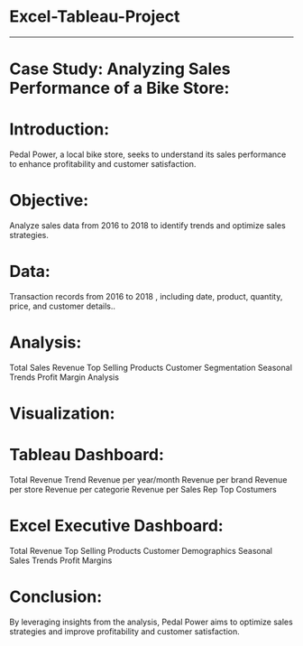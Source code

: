 # Excel-Tableau-Project
-----------------------
# Case Study: Analyzing Sales Performance of a Bike Store:
# Introduction:
Pedal Power, a local bike store, seeks to understand its sales performance to enhance profitability and customer satisfaction.

# Objective:
Analyze sales data from 2016 to 2018 to identify trends and optimize sales strategies.

# Data:
Transaction records from 2016 to 2018 , including date, product, quantity, price, and customer details..

# Analysis:

Total Sales Revenue
Top Selling Products
Customer Segmentation
Seasonal Trends
Profit Margin Analysis

# Visualization:
# Tableau Dashboard:

Total Revenue Trend
Revenue per year/month
Revenue per brand
Revenue per store
Revenue per categorie
Revenue per Sales Rep
Top Costumers


# Excel Executive Dashboard:

Total Revenue
Top Selling Products
Customer Demographics
Seasonal Sales Trends
Profit Margins

# Conclusion:
By leveraging insights from the analysis, Pedal Power aims to optimize sales strategies and improve profitability and customer satisfaction.
